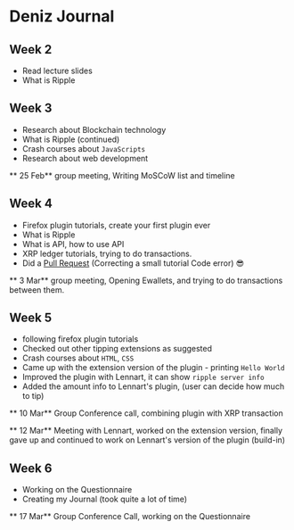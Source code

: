 # Deniz Journal

## Week 2

- Read lecture slides
- What is Ripple

## Week 3

- Research about Blockchain technology
- What is Ripple (continued)
- Crash courses about `JavaScripts`
- Research about web development

** 25 Feb** group meeting, Writing MoSCoW list and timeline

## Week 4

- Firefox plugin tutorials, create your first plugin ever
- What is Ripple
- What is API, how to use API
- XRP ledger tutorials, trying to do transactions.
- Did a [Pull Request](https://github.com/ripple/xrpl-dev-portal/pull/793#pullrequestreview-368380174) (Correcting a small tutorial Code error) :sunglasses:

** 3 Mar**  group meeting, Opening Ewallets, and trying to do transactions between them.

## Week 5

- following firefox plugin tutorials
- Checked out other tipping extensions as suggested
- Crash courses about `HTML`, `CSS`
- Came up with the extension version of the plugin - printing `Hello World`
- Improved the plugin with Lennart,  it can show `ripple server info`
- Added the amount info to Lennart's plugin, (user can decide how much to tip)

** 10 Mar** Group Conference call, combining plugin with XRP transaction

** 12 Mar** Meeting with Lennart, worked on the extension version, finally gave up and continued to work on Lennart's version of the plugin (build-in)

## Week 6

- Working on the Questionnaire
- Creating my Journal (took quite a lot of time)

** 17 Mar** Group Conference Call, working on the Questionnaire
